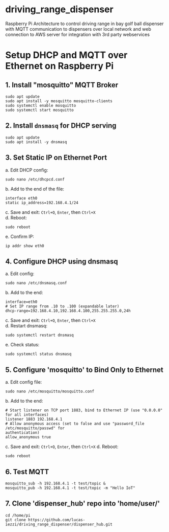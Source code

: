 # driving_range_dispenser
Raspberry Pi Architecture to control driving range in bay golf ball dispenser with MQTT communication to dispensers over local network and web connection to AWS server for integration with 3rd party webservices

# Setup DHCP and MQTT over Ethernet on Raspberry Pi

## 1. Install "mosquitto" MQTT Broker
```
sudo apt update
sudo apt install -y mosquitto mosquitto-clients
sudo systemctl enable mosquitto
sudo systemctl start mosquitto
```
## 2. Install `dnsmasq` for DHCP serving
```
sudo apt update
sudo apt install -y dnsmasq
```
## 3. Set Static IP on Ethernet Port
a. Edit DHCP config:
```
sudo nano /etc/dhcpcd.conf
```
b. Add to the end of the file:
```
interface eth0
static ip_address=192.168.4.1/24
```
c. Save and exit: `Ctrl+O`, `Enter`, then `Ctrl+X`  
d. Reboot:
```
sudo reboot
```
e. Confirm IP:
```
ip addr show eth0
```
## 4. Configure DHCP using dnsmasq
a. Edit config:
```
sudo nano /etc/dnsmasq.conf
```
b. Add to the end:
```
interface=eth0
# Set IP range from .10 to .100 (expandable later)
dhcp-range=192.168.4.10,192.168.4.100,255.255.255.0,24h
```
c. Save and exit: `Ctrl+O`, `Enter`, then `Ctrl+X`  
d. Restart dnsmasq:
```
sudo systemctl restart dnsmasq
```
e. Check status:
```
sudo systemctl status dnsmasq
```
## 5. Configure 'mosquitto' to Bind Only to Ethernet
a. Edit config file:
```
sudo nano /etc/mosquitto/mosquitto.conf
```
b. Add to the end:
```
# Start listener on TCP port 1883, bind to Ethernet IP (use "0.0.0.0" for all interfaces)
listener 1883 192.168.4.1
# Allow anonymous access (set to false and use "password_file /etc/mosquitto/passwd" for
authentication)
allow_anonymous true
```
c. Save and exit: `Ctrl+O`, `Enter`, then `Ctrl+X` 
d. Reboot:
```
sudo reboot
```
## 6. Test MQTT
```
mosquitto_sub -h 192.168.4.1 -t test/topic &
mosquitto_pub -h 192.168.4.1 -t test/topic -m "Hello IoT"
```
## 7. Clone 'dispenser_hub' repo into 'home/user/'
```
cd /home/pi
git clone https://github.com/lucas-iezzi/driving_range_dispenser/dispenser_hub.git
```
